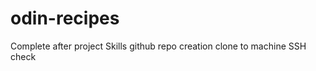 # odin-recipes
Complete after project
Skills
    github repo creation
    clone to machine
    SSH
    check